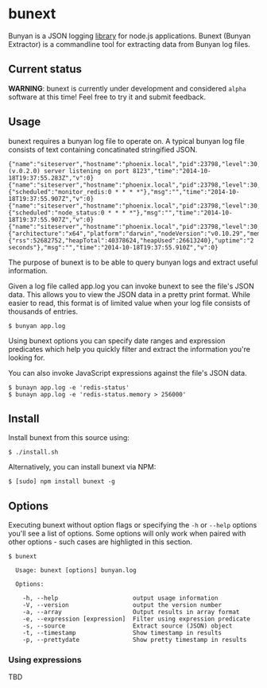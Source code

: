 # bunext

Bunyan is a JSON logging [library](https://github.com/trentm/node-bunyan) for node.js applications.  Bunext (Bunyan Extractor) is a commandline tool for extracting data from Bunyan log files.

## Current status

__WARNING__: bunext is currently under development and considered `alpha` software at this time! Feel free to try it and submit feedback.

## Usage

bunext requires a bunyan log file to operate on. A typical bunyan log file consists of text containing concatinated stringified JSON.

```
{"name":"siteserver","hostname":"phoenix.local","pid":23798,"level":30,"msg":"SiteServer (v.0.2.0) server listening on port 8123","time":"2014-10-18T19:37:55.283Z","v":0}
{"name":"siteserver","hostname":"phoenix.local","pid":23798,"level":30,"job":{"scheduled":"monitor_redis:0 * * * *"},"msg":"","time":"2014-10-18T19:37:55.907Z","v":0}
{"name":"siteserver","hostname":"phoenix.local","pid":23798,"level":30,"job":{"scheduled":"node_status:0 * * * *"},"msg":"","time":"2014-10-18T19:37:55.907Z","v":0}
{"name":"siteserver","hostname":"phoenix.local","pid":23798,"level":30,"node_status":{"architecture":"x64","platform":"darwin","nodeVersion":"v0.10.29","memory":{"rss":52682752,"heapTotal":40378624,"heapUsed":26613240},"uptime":"2 seconds"},"msg":"","time":"2014-10-18T19:37:55.910Z","v":0}
```

The purpose of bunext is to be able to query bunyan logs and extract useful information. 

Given a log file called app.log you can invoke bunext to see the file's JSON data. This allows you to view the JSON data in a pretty print format.  While easier to read, this format is of limited value when your log file consists of thousands of entries.

	$ bunyan app.log


Using bunext options you can specify date ranges and expression predicates which help you quickly filter and extract the information you're looking for.	

You can also invoke JavaScript expressions against the file's JSON data.

	$ bunayn app.log -e 'redis-status'
	$ bunayn app.log -e 'redis-status.memory > 256000'

## Install

Install bunext from this source using:

	$ ./install.sh
	
Alternatively, you can install bunext via NPM:

	$ [sudo] npm install bunext -g

## Options

Executing bunext without option flags or specifying the `-h` or `--help` options you'll see a list of options.  Some options will only work when paired with other options - such cases are highligted in this section.


```
$ bunext

  Usage: bunext [options] bunyan.log

  Options:

    -h, --help                     output usage information
    -V, --version                  output the version number
    -a, --array                    Output results in array format
    -e, --expression [expression]  Filter using expression predicate
    -s, --source                   Extract source (JSON) object
    -t, --timestamp                Show timestamp in results
    -p, --prettydate               Show pretty timestamp in results
```

### Using expressions

TBD

